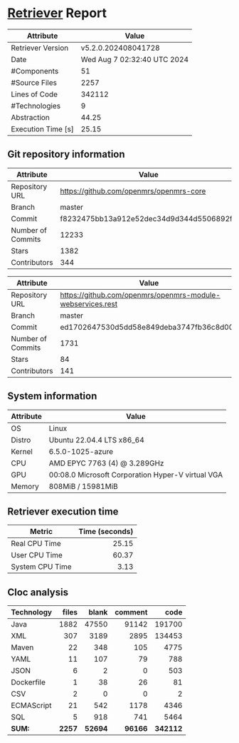 # [Retriever](https://github.com/PalladioSimulator/Palladio-ReverseEngineering-Retriever) Report
| Attribute          | Value |
| ------------------ | ----- |
| Retriever Version  | v5.2.0.202408041728 |
| Date               | Wed Aug  7 02:32:40 UTC 2024 |
| #Components        | 51 |
| #Source Files      | 2257 |
| Lines of Code      | 342112 |
| #Technologies      | 9 |
| Abstraction        | 44.25 |
| Execution Time [s] | 25.15 |

## Git repository information
|      Attribute    | Value |
| ----------------- | ----- |
| Repository URL    | https://github.com/openmrs/openmrs-core |
| Branch            | master |
| Commit            | f8232475bb13a912e52dec34d9d344d5506892f5 |
| Number of Commits | 12233 |
| Stars             | 1382 |
| Contributors      | 344 |

|      Attribute    | Value |
| ----------------- | ----- |
| Repository URL    | https://github.com/openmrs/openmrs-module-webservices.rest |
| Branch            | master |
| Commit            | ed1702647530d5dd58e849deba3747fb36c8d00b |
| Number of Commits | 1731 |
| Stars             | 84 |
| Contributors      | 141 |


## System information
| Attribute | Value |
| --------- | ----- |
| OS | Linux  |
| Distro | Ubuntu 22.04.4 LTS x86_64  |
| Kernel | 6.5.0-1025-azure  |
| CPU | AMD EPYC 7763 (4) @ 3.289GHz  |
| GPU | 00:08.0 Microsoft Corporation Hyper-V virtual VGA  |
| Memory | 808MiB / 15981MiB  |

## Retriever execution time
| Metric | Time (seconds) |
| --- | ---: |
| Real CPU Time | 25.15 |
| User CPU Time | 60.37 |
| System CPU Time | 3.13 |
<!--
Explainations:
- __Real CPU Time__: actual time the command has run (can be less than total time spent in user and system mode for multi-threaded processes)
- __User CPU Time__: time the command has spent running in user mode
- __System CPU Time__: time the command has spent running in system or kernel mode
-->

## Cloc analysis

<!-- github.com/AlDanial/cloc v 1.90  T=10.12 s (231.4 files/s, 49464.3 lines/s) -->

|Technology|files|blank|comment|code|
|:-------|-------:|-------:|-------:|-------:|
|Java|1882|47550|91142|191700|
|XML|307|3189|2895|134453|
|Maven|22|348|105|4775|
|YAML|11|107|79|788|
|JSON|6|2|0|503|
|Dockerfile|1|38|26|81|
|CSV|2|0|0|2|
|ECMAScript|21|542|1178|4346|
|SQL|5|918|741|5464|
|**SUM:**|**2257**|**52694**|**96166**|**342112**|
